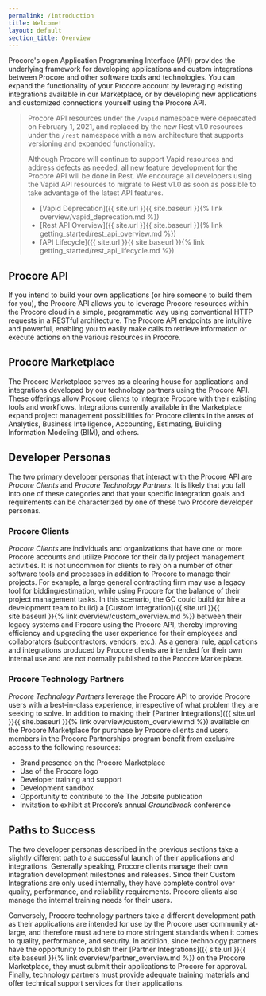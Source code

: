 ```yaml
---
permalink: /introduction
title: Welcome!
layout: default
section_title: Overview
---
```


Procore's open Application Programming Interface (API) provides the underlying framework for developing applications and custom integrations between Procore and other software tools and technologies.
You can expand the functionality of your Procore account by leveraging existing integrations available in our Marketplace, or by developing new applications and customized connections yourself using the Procore API.

> Procore API resources under the `/vapid` namespace were deprecated on February 1, 2021, and replaced by the new Rest v1.0 resources under the `/rest` namespace with a new architecture that supports versioning and expanded functionality.
>
> Although Procore will continue to support Vapid resources and address defects as needed, all new feature development for the Procore API will be done in Rest.
> We encourage all developers using the Vapid API resources to migrate to Rest v1.0 as soon as possible to take advantage of the latest API features.
>
> - [Vapid Deprecation]({{ site.url }}{{ site.baseurl }}{% link overview/vapid_deprecation.md %})
> - [Rest API Overview]({{ site.url }}{{ site.baseurl }}{% link getting_started/rest_api_overview.md %})
> - [API Lifecycle]({{ site.url }}{{ site.baseurl }}{% link getting_started/rest_api_lifecycle.md %})

## Procore API

If you intend to build your own applications (or hire someone to build them for you), the Procore API allows you to leverage Procore resources within the Procore cloud in a simple, programmatic way using conventional HTTP requests in a RESTful architecture.
The Procore API endpoints are intuitive and powerful, enabling you to easily make calls to retrieve information or execute actions on the various resources in Procore.

## Procore Marketplace

The Procore Marketplace serves as a clearing house for applications and integrations developed by our technology partners using the Procore API.
These offerings allow Procore clients to integrate Procore with their existing tools and workflows.
Integrations currently available in the Marketplace expand project management possibilities for Procore clients in the areas of Analytics, Business Intelligence, Accounting, Estimating, Building Information Modeling (BIM), and others.

## Developer Personas

The two primary developer personas that interact with the Procore API are _Procore Clients_ and _Procore Technology Partners_.
It is likely that you fall into one of these categories and that your specific integration goals and requirements can be characterized by one of these two Procore developer personas.

### Procore Clients

_Procore Clients_ are individuals and organizations that have one or more Procore accounts and utilize Procore for their daily project management activities.
It is not uncommon for clients to rely on a number of other software tools and processes in addition to Procore to manage their projects.
For example, a large general contracting firm may use a legacy tool for bidding/estimation, while using Procore for the balance of their project management tasks.
In this scenario, the GC could build (or hire a development team to build) a [Custom Integration]({{ site.url }}{{ site.baseurl }}{% link overview/custom_overview.md %}) between their legacy systems and Procore using the Procore API, thereby improving efficiency and upgrading the user experience for their employees and collaborators (subcontractors, vendors, etc.).
As a general rule, applications and integrations produced by Procore clients are intended for their own internal use and are not normally published to the Procore Marketplace.

### Procore Technology Partners

_Procore Technology Partners_ leverage the Procore API to provide Procore users with a best-in-class experience, irrespective of what problem they are seeking to solve.
In addition to making their [Partner Integrations]({{ site.url }}{{ site.baseurl }}{% link overview/custom_overview.md %}) available on the Procore Marketplace for purchase by Procore clients and users, members in the Procore Partnerships program benefit from exclusive access to the following resources:

- Brand presence on the Procore Marketplace
- Use of the Procore logo
- Developer training and support
- Development sandbox
- Opportunity to contribute to the The Jobsite publication
- Invitation to exhibit at Procore’s annual _Groundbreak_ conference

## Paths to Success

The two developer personas described in the previous sections take a slightly different path to a successful launch of their applications and integrations.
Generally speaking, Procore clients manage their own integration development milestones and releases.
Since their Custom Integrations are only used internally, they have complete control over quality, performance, and reliability requirements.
Procore clients also manage the internal training needs for their users.

Conversely, Procore technology partners take a different development path as their applications are intended for use by the Procore user community at-large, and therefore must adhere to more stringent standards when it comes to quality, performance, and security.
In addition, since technology partners have the opportunity to publish their [Partner Integrations]({{ site.url }}{{ site.baseurl }}{% link overview/partner_overview.md %}) on the Procore Marketplace, they must submit their applications to Procore for approval.
Finally, technology partners must provide adequate training materials and offer technical support services for their applications.
